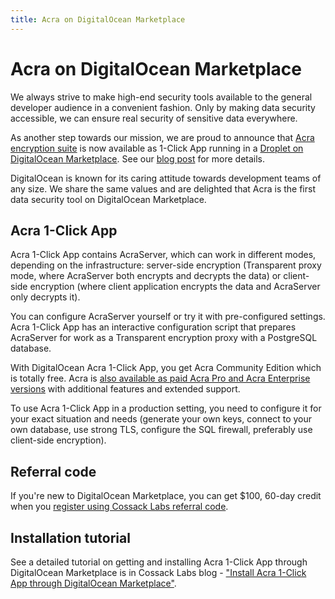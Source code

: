 ```yaml
---
title: Acra on DigitalOcean Marketplace
---
```


# Acra on DigitalOcean Marketplace

We always strive to make high-end security tools available to the general developer audience in a convenient fashion. Only by making data security accessible, we can ensure real security of sensitive data everywhere.

As another step towards our mission, we are proud to announce that [Acra encryption suite](https://www.cossacklabs.com/acra/) is now available as 1-Click App running in a [Droplet on DigitalOcean Marketplace](https://marketplace.digitalocean.com/apps/acra). See our [blog post](https://www.cossacklabs.com/blog/acra-digitalocean-marketplace.html) for more details.

DigitalOcean is known for its caring attitude towards development teams of any size. We share the same values and are delighted that Acra is the first data security tool on DigitalOcean Marketplace.

## Acra 1-Click App
Acra 1-Click App contains AcraServer, which can work in different modes, depending on the infrastructure: server-side encryption (Transparent proxy mode, where AcraServer both encrypts and decrypts the data) or client-side encryption (where client application encrypts the data and AcraServer only decrypts it).

You can configure AcraServer yourself or try it with pre-configured settings. Acra 1-Click App has an interactive configuration script that prepares AcraServer for work as a Transparent encryption proxy with a PostgreSQL database.

With DigitalOcean Acra 1-Click App, you get Acra Community Edition which is totally free. Acra is [also available as paid Acra Pro and Acra Enterprise versions](https://www.cossacklabs.com/acra/#pricing) with additional features and extended support.

To use Acra 1-Click App in a production setting, you need to configure it for your exact situation and needs (generate your own keys, connect to your own database, use strong TLS, configure the SQL firewall, preferably use client-side encryption).

## Referral code
If you're new to DigitalOcean Marketplace, you can get $100, 60-day credit when you [register using Cossack Labs referral code](https://marketplace.digitalocean.com/apps/acra?refcode=3477f5f54884).

## Installation tutorial

See a detailed tutorial on getting and installing Acra 1-Click App through DigitalOcean Marketplace is in Cossack Labs blog - ["Install Acra 1-Click App through DigitalOcean Marketplace"](https://www.cossacklabs.com/blog/install-acra-digitalocean-marketplace-tutorial.html).